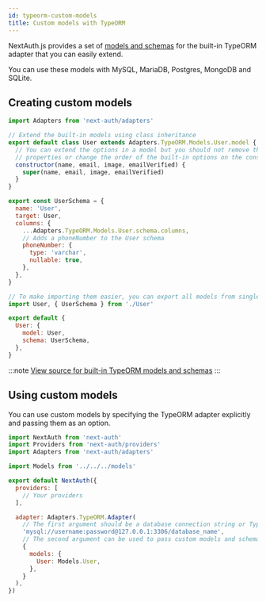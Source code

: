 ```yaml
---
id: typeorm-custom-models
title: Custom models with TypeORM
---
```


NextAuth.js provides a set of [models and schemas](/adapters/models) for the built-in TypeORM adapter that you can easily extend.

You can use these models with MySQL, MariaDB, Postgres, MongoDB and SQLite.

## Creating custom models

```js title="models/User.js"
import Adapters from 'next-auth/adapters'

// Extend the built-in models using class inheritance
export default class User extends Adapters.TypeORM.Models.User.model {
  // You can extend the options in a model but you should not remove the base
  // properties or change the order of the built-in options on the constructor
  constructor(name, email, image, emailVerified) {
    super(name, email, image, emailVerified)
  }
}

export const UserSchema = {
  name: 'User',
  target: User,
  columns: {
    ...Adapters.TypeORM.Models.User.schema.columns,
    // Adds a phoneNumber to the User schema
    phoneNumber: {
      type: 'varchar',
      nullable: true,
    },
  },
}
```

```js title="models/index.js"
// To make importing them easier, you can export all models from single file
import User, { UserSchema } from './User'

export default {
  User: {
    model: User,
    schema: UserSchema,
  },
}
```

:::note
[View source for built-in TypeORM models and schemas](https://github.com/nextauthjs/adapters/tree/canary/packages/typeorm-legacy/src/models)
:::

## Using custom models

You can use custom models by specifying the TypeORM adapter explicitly and passing them as an option.

```js title="pages/api/auth/[...nextauth].js"
import NextAuth from 'next-auth'
import Providers from 'next-auth/providers'
import Adapters from 'next-auth/adapters'

import Models from '../../../models'

export default NextAuth({
  providers: [
    // Your providers
  ],

  adapter: Adapters.TypeORM.Adapter(
    // The first argument should be a database connection string or TypeORM config object
    'mysql://username:password@127.0.0.1:3306/database_name',
    // The second argument can be used to pass custom models and schemas
    {
      models: {
        User: Models.User,
      },
    }
  ),
})
```
